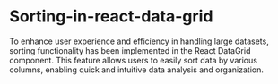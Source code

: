 # Sorting-in-react-data-grid
To enhance user experience and efficiency in handling large datasets, sorting functionality has been implemented in the React DataGrid component. This feature allows users to easily sort data by various columns, enabling quick and intuitive data analysis and organization.
